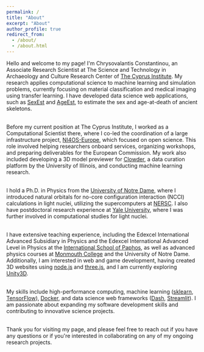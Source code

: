 ```yaml
---
permalink: /
title: "About"
excerpt: "About"
author_profile: true
redirect_from: 
  - /about/
  - /about.html
---
```


<p style="text-align: justify;">

Hello and welcome to my page! I'm Chrysovalantis Constantinou, 
an Associate Research Scientist at 
The Science and Technology in Archaeology and Culture 
Research Center of <a href="https://www.cyi.ac.cy/">The Cyprus Institute</a>. 
My research applies computational science to machine learning and simulation problems, currently focusing on material classification and medical imaging using transfer learning. I have developed data science web applications, such as <a href="http://sexest.cyi.ac.cy/">SexEst</a> and <a href="https://ageest.hpcf.cyi.ac.cy/">AgeEst</a>, to estimate the sex and age-at-death of ancient skeletons. <br> <br>

Before my current position at The Cyprus Institute, I worked as a Computational Scientist there, where I co-led the coordination of a large infrastructure project, <a href="https://ni4os.eu/">NI4OS-Europe</a>, which focused on open science. This role involved helping researchers onboard services, organizing workshops, and preparing deliverables for the European Commission. My work also included developing a 3D model previewer for <a href="https://clowderframework.org/">Clowder</a>, a data curation platform by the University of Illinois, and conducting machine learning research. <br> <br>

I hold a Ph.D. in Physics from the <a href="https://www.nd.edu/">University of Notre Dame</a>, where I introduced natural orbitals for no-core configuration interaction (NCCI) calculations in light nuclei, utilizing the supercomputers at <a href="https://www.nersc.gov/">NERSC</a>. I also have postdoctoral research experience at <a href="https://www.yale.edu/">Yale University</a>, where I was further involved in computational studies for light nuclei. <br> <br>

I have extensive teaching experience, including the Edexcel International Advanced Subsidiary in Physics and the Edexcel International Advanced Level in Physics at the <a href="https://www.paphosinternationalschool.com/">International School of Paphos</a>, as well as advanced physics courses at <a href="https://www.monmouthcollege.edu/">Monmouth College</a> and the University of Notre Dame. Additionally, I am interested in web and game development, having created 3D websites using <a href="https://nodejs.org/en">node.js</a> and <a href="https://threejs.org/">three.js</a>, and I am currently exploring <a href="https://unity.com/">Unity3D</a>. <br> <br>


My skills include high-performance computing, machine learning (<a href="https://scikit-learn.org/">sklearn</a>, <a href="https://www.tensorflow.org/">TensorFlow</a>), <a href="https://www.docker.com/">Docker</a>, and data science web frameworks (<a href="https://dash.plotly.com/">Dash</a>, <a href="https://streamlit.io/">Streamlit</a>). I am passionate about expanding my software development skills and contributing to innovative science projects. <br> <br>


Thank you for visiting my page, and please feel free to reach out if you have any questions or if you're interested in collaborating on any of my ongoing research projects.

</p>

